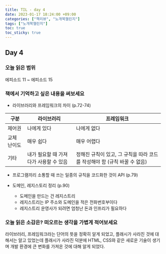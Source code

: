 ```yaml
---
title: TIL - day 4
date: 2023-01-17 18:24:00 +09:00
categories: ["책리뷰", "노개북챌린지"]
tags: ["노개북챌린지"]
toc: true
toc_sticky: true
---
```


## Day 4

### 오늘 읽은 범위

에피소드 11 ~ 에피소드 15

### 책에서 기억하고 싶은 내용을 써보세요

- 라이브러리와 프레임워크의 차이 (p.72-74)

| 구분        | 라이브러리                             | 프레임워크                                                                |
| ----------- | -------------------------------------- | ------------------------------------------------------------------------- |
| 제어권      | 나에게 있다                            | 나에게 없다                                                               |
| 교체 난이도 | 매우 쉽다                              | 매우 어렵다                                                               |
| 기타        | 내가 필요할 때 가져다가 사용할 수 있음 | 정해진 규칙이 있고, 그 규칙을 따라 코드를 작성해야 함 (규칙 바꿀 수 없음) |

- 프로그램끼리 소통할 때 쓰는 일종의 규칙을 코드화한 것이 API (p.79)

- 도메인, 레지스토리 정리 (p.90)
  - 도메인을 만드는 건 레지스트리
  - 레지스트리는 IP 주소와 도메인을 적은 전화번호부이다
  - 레지스트리 운영사가 되려면 엄청난 돈과 인프리가 필요하다

### 오늘 읽은 소감은? 떠오르는 생각을 가볍게 적어보세요

라이브러리, 프레임워크라는 단어의 뜻을 정확히 알게 되었고, 플래시가 사라진 것에 대해서는 알고 있었는데 플래시가 사라진 덕분에 HTML, CSS와 같은 새로운 기술이 생기며 개발 환경에 큰 변화를 가져온 것에 대해 알게 되었다.
